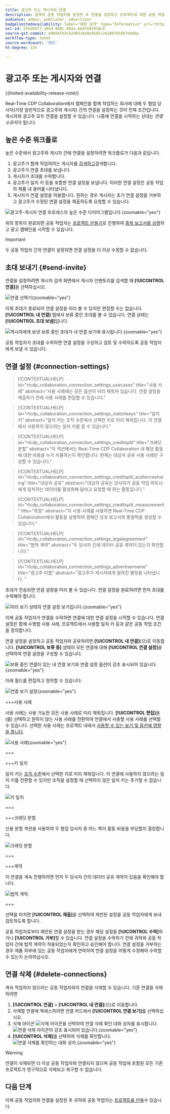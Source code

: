 ```yaml
---
title: 광고주 또는 게시자와 연결
description: 잠재적 공동 작업자를 발견한 후 연결을 설정하고 프로젝트에 대한 공동 작업을 시작하는 방법에 대해 알아보십시오.
audience: admin, publisher, advertiser
badgelimitedavailability: label="제한 공개" type="Informative" url="https://helpx.adobe.com/kr/legal/product-descriptions/real-time-customer-data-platform-collaboration.html newtab=true"
exl-id: 3fed93f7-1854-440c-802e-6b47e82918c9
source-git-commit: e0894fb3cb290334e0e95d5c26288705967d9dbe
workflow-type: tm+mt
source-wordcount: '952'
ht-degree: 13%

---
```


# 광고주 또는 게시자와 연결

{{limited-availability-release-note}}

Real-Time CDP Collaboration에서 캠페인을 함께 작업하는 회사에 대해 두 협업 당사자(가장 일반적으로 광고주와 게시자) 간의 연결을 설정하는 것이 전제 조건입니다. 게시자와 광고주 모두 연결을 설정할 수 있습니다. 나중에 연결을 시작하는 상대는 *연결 소유자*&#x200B;가 됩니다.

## 높은 수준 워크플로

높은 수준에서 광고주와 게시자 간에 연결을 설정하려면 워크플로가 다음과 같습니다.

1. 광고주가 함께 작업하려는 게시자를 [검색하고](/help/guide/connect/discover-publishers.md)검색합니다.
2. 광고주가 연결 초대를 보냅니다.
3. 게시자가 초대를 수락합니다.
4. 광고주가 일치 키 등을 포함한 연결 설정을 보냅니다. 이러한 연결 설정은 공동 작업의 제품 내 용어를 나타냅니다.
5. 게시자가 연결 설정을 허용합니다. 원하는 경우 게시자는 초기 연결 설정을 거부하고 광고주가 수정된 연결 설정을 제출하도록 요청할 수 있습니다.

![광고주-게시자 연결 프로세스의 높은 수준 다이어그램입니다.](/help/assets/connect/establish-connection/advertiser-publisher-connection-process.png){zoomable="yes"}

위의 항목이 완료되면 공동 작업자는 [프로젝트 만들기](/help/guide/collaborate/manage-projects.md#create-project)로 진행하여 [중복 보고서를 실행](/help/guide/collaborate/discover.md)하고 광고 캠페인을 시작할 수 있습니다.

>[!IMPORTANT]
>
>두 공동 작업자 간의 연결이 설정되면 연결 설정을 더 이상 수정할 수 없습니다.

## 초대 보내기 {#send-invite}

연결을 설정하려면 게시자 검색 화면에서 게시자 인벤토리를 검색할 때 **[!UICONTROL 연결]**&#x200B;을 선택하십시오.

![연결 선택기](/help/assets/connect/establish-connection/connect-selection.png){zoomable="yes"}

이제 초대가 종료되어 연결 설정을 미리 볼 수 있지만 편집할 수는 없습니다. **[!UICONTROL 내 연결]** 탭에서 보류 중인 초대를 볼 수 있습니다. 연결 상태는 **[!UICONTROL 초대 보냄]**&#x200B;입니다.

![게시자에게 보낸 보류 중인 초대가 내 연결 보기에 표시됩니다.](/help/assets/connect/establish-connection/pending-invite-sent.png){zoomable="yes"}

공동 작업자가 초대를 수락하면 연결 설정을 구성하고 검토 및 수락하도록 공동 작업자에게 보낼 수 있습니다.

## 연결 설정 {#connection-settings}

>[!CONTEXTUALHELP]
>id="rtcdp_collaboration_connection_settings_usecases"
>title="사용 사례"
>abstract="사용 사례에는 모든 옵션이 미리 채워져 있습니다. 연결 설정을 제출하기 전에 사용 사례를 편집할 수 있습니다."

>[!CONTEXTUALHELP]
>id="rtcdp_collaboration_connection_settings_matchkeys"
>title="일치 키"
>abstract="일치 키는 조직 수준에서 선택한 키로 미리 채워집니다. 이 연결에서 사용하지 않으려는 일치 키를 끌 수 있습니다."

>[!CONTEXTUALHELP]
>id="rtcdp_collaboration_connection_settings_creditsplit"
>title="크레딧 분할"
>abstract="이 섹션에서는 Real-Time CDP Collaboration 내 해당 활동에 대한 비용을 누가 지불하는지 확인합니다. 현재는 대상자 공유 사용 사례만 구성할 수 있습니다."

>[!CONTEXTUALHELP]
>id="rtcdp_collaboration_connection_settings_creditsplit_audiencesharing"
>title="대상자 공유"
>abstract="대상자 공유는 당사자가 공동 작업 파트너에게 일치하는 데이터를 활성화해 달라고 요청할 때 하는 활동입니다."

>[!CONTEXTUALHELP]
>id="rtcdp_collaboration_connection_settings_creditsplit_measurement"
>title="측정"
>abstract="이 사용 사례를 사용하면 Real-Time CDP Collaboration에서 활동을 실행하여 캠페인 성과 보고서와 통찰력을 생성할 수 있습니다."

>[!CONTEXTUALHELP]
>id="rtcdp_collaboration_connection_settings_legalagreement"
>title="법적 계약"
>abstract="두 당사자 간에 데이터 공유 계약이 있는지 확인합니다."

>[!CONTEXTUALHELP]
>id="rtcdp_collaboration_connection_settings_advertisername"
>title="광고주 이름"
>abstract="광고주가 게시자에게 알려진 별칭을 나타냅니다. "

초대가 전송되면 연결 설정을 미리 볼 수 있습니다. 연결 설정을 완료하려면 먼저 초대를 수락해야 합니다.

![미리 보기 상태의 연결 설정 보기입니다.](/help/assets/connect/establish-connection/preview-connection-settings.png){zoomable="yes"}

이제 공동 작업자가 연결을 수락하면 연결에 대한 연결 설정을 시작할 수 있습니다. 연결 설정은 함께 수행할 사용 사례, 프로젝트에서 사용할 일치 키 등과 같은 공동 작업 조건을 정의합니다.

연결 설정을 설정하고 공동 작업자와 공유하려면 **[!UICONTROL 내 연결]**(으)로 이동합니다. **[!UICONTROL 보류 중]** 상태의 모든 연결에 대해 **[!UICONTROL 연결 설정]**&#x200B;을 선택하여 연결 설정을 구성할 수 있습니다.

![보류 중인 연결이 있는 내 연결 보기와 연결 설정 옵션이 강조 표시되어 있습니다.](/help/assets/connect/establish-connection/pending-connection.png){zoomable="yes"}

아래 필드를 편집하고 정의할 수 있습니다.

![연결 보기 설정](/help/assets/connect/establish-connection/connection-view.png){zoomable="yes"}

+++사용 사례

사용 사례는 사용 가능한 모든 사용 사례로 미리 채워집니다. **[!UICONTROL 편집]**&#x200B;을(를) 선택하고 원하지 않는 사용 사례를 전환하여 연결에서 사용할 사용 사례를 선택할 수 있습니다. 선택한 사용 사례는 프로젝트 내에서 [사용할 수 있는 보기 및 옵션에 영향을 줍니다](../collaborate/manage-projects.md#project-use-cases).

![사용 사례](/help/assets/connect/establish-connection/view-use-cases.png){zoomable="yes"}

+++

+++키 일치

일치 키는 [조직 수준](/help/guide/setup/onboard-organization.md#set-up-match-keys)에서 선택한 키로 미리 채워집니다. 이 연결에 사용하지 않으려는 일치 키를 전환할 수 있지만 조직을 설정할 때 선택하지 않은 일치 키는 추가할 수 없습니다.

![키 일치](/help/assets/connect/establish-connection/match-keys.png)

+++

+++크레딧 분할

신용 분할 섹션을 사용하여 두 협업 당사자 중 어느 쪽이 활동 비용을 부담할지 결정합니다.

![크레딧 분할](/help/assets/connect/establish-connection/edit-billing-ownership.png)

+++

+++계약

이 연결을 계속 진행하려면 먼저 두 당사자 간의 데이터 공유 계약이 있음을 확인해야 합니다.

![법적 계약.](/help/assets/connect/establish-connection/legal-agreement.png)

+++

선택을 마치면 **[!UICONTROL 제출]**&#x200B;을 선택하여 제안된 설정을 공동 작업자에게 보내 검토하도록 합니다.

공동 작업자로부터 제안된 연결 설정을 받는 경우 해당 설정을 **[!UICONTROL 수락]**&#x200B;하거나 **[!UICONTROL 거부]**&#x200B;할 수 있습니다. 연결 설정을 수락하기 전에 귀하와 공동 작업자 간에 법적 계약이 적용되었는지 확인하고 승인해야 합니다. 연결 설정을 거부하는 경우 제품 외부에 있는 공동 작업자에게 연락하여 연결 설정을 어떻게 수정해야 수락할 수 있는지 논의하십시오.

## 연결 삭제 {#delete-connections}

계속 작업하지 않으려는 공동 작업자와의 연결을 삭제할 수 있습니다. 기존 연결을 삭제하려면

1. **[!UICONTROL 연결]** > **[!UICONTROL 내 연결]**(으)로 이동합니다.
2. 삭제할 연결에 액세스하려면 연결 카드에서 **[!UICONTROL 연결 보기]**&#x200B;를 선택하십시오.
3. 삭제 아이콘 ![삭제 아이콘](/help/assets/common/delete.svg)을 선택하여 연결 삭제 확인 대화 상자를 표시합니다.
   ![연결 삭제 아이콘이 강조 표시되어 있습니다.](/help/assets/connect/establish-connection/delete-icon-highlighted.png){zoomable="yes"}
4. **[!UICONTROL 삭제]**&#x200B;를 선택하여 삭제를 확인합니다.
   ![연결 삭제를 확인하는 대화 상자. ](/help/assets/connect/establish-connection/delete-connection-dialog.png){zoomable="yes"}

>[!WARNING]
>
>연결이 삭제되면 더 이상 공동 작업자와 연결되지 않으며 공동 작업에 포함된 모든 기존 프로젝트가 영구적으로 삭제되고 복구할 수 없습니다.

## 다음 단계

이제 공동 작업자와 연결을 설정한 후 귀하와 공동 작업자는 [프로젝트를 만들](/help/guide/collaborate/manage-projects.md#create-project)수 있습니다.
